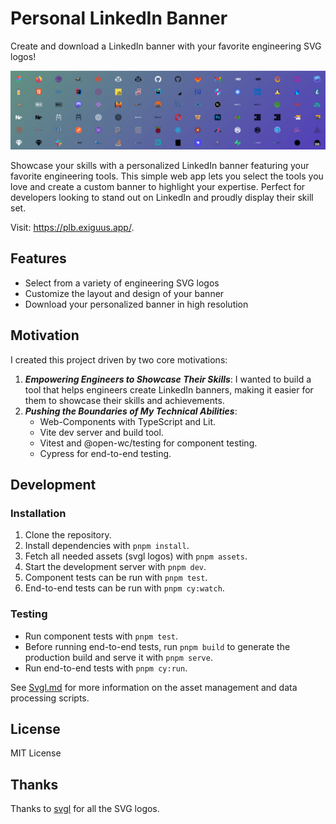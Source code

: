 # Personal LinkedIn Banner

Create and download a LinkedIn banner with your favorite engineering SVG logos!

![Personal LinkedIn Banner](./cypress/fixtures/banner.png)

Showcase your skills with a personalized LinkedIn banner featuring your favorite engineering tools. This simple web app lets you select the tools you love and create a custom banner to highlight your expertise. Perfect for developers looking to stand out on LinkedIn and proudly display their skill set.

Visit: <https://plb.exiguus.app/>.

## Features

- Select from a variety of engineering SVG logos
- Customize the layout and design of your banner
- Download your personalized banner in high resolution

## Motivation

I created this project driven by two core motivations:

1. **_Empowering Engineers to Showcase Their Skills_**:
   I wanted to build a tool that helps engineers create LinkedIn banners, making it easier for them to showcase their skills and achievements.
2. **_Pushing the Boundaries of My Technical Abilities_**:
   - Web-Components with TypeScript and Lit.
   - Vite dev server and build tool.
   - Vitest and @open-wc/testing for component testing.
   - Cypress for end-to-end testing.

## Development

### Installation

1. Clone the repository.
2. Install dependencies with `pnpm install`.
3. Fetch all needed assets (svgl logos) with `pnpm assets`.
4. Start the development server with `pnpm dev`.
5. Component tests can be run with `pnpm test`.
6. End-to-end tests can be run with `pnpm cy:watch`.

### Testing

- Run component tests with `pnpm test`.
- Before running end-to-end tests, run `pnpm build` to generate the production build and serve it with `pnpm serve`.
- Run end-to-end tests with `pnpm cy:run`.

See [Svgl.md](./Svgl.md) for more information on the asset management and data processing scripts.

## License

MIT License

## Thanks

Thanks to [svgl](https://github) for all the SVG logos.
